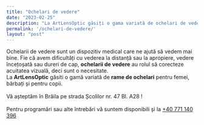```yaml
---
title: "Ochelari de vedere"
date: "2023-02-25"
description: "La ArtLensOptic găsiți o gama variată de ochelari de vedere pentru bărbați, femei si pentru copii. "
permalink: '/ochelari-de-vedere/'
layout: "post"
---
```

Ochelarii de vedere sunt un dispozitiv medical care ne ajută să vedem mai bine. Fie că avem dificultăți cu vederea la distanță sau la apropiere, vedere încețoșată sau dureri de cap, **ochelarii de vedere** au rolul să corecteze acuitatea vizuală, deci sunt o necesitate.
<br > La **ArtLensOptic** găsiti o gamă variată de **rame de ochelari** pentru femei, bărbați și pentru copii.<br /><br />
Vă așteptăm în Brăila pe strada Școlilor nr. 47 Bl. A28 !<br /><br />
Pentru programări sau alte întrebări vă suntem disponibili și la <a href="tel:+40771140396">+40 771 140 396</a>